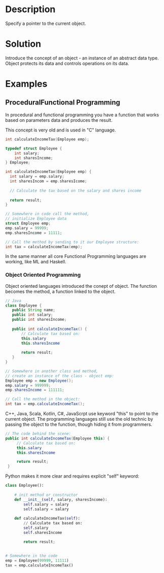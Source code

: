 # Description

Specify a pointer to the current object.

# Solution

Introduce the concept of an object - an instance of an abstract data type. Object protects its data and controls operations on its data.

# Examples

## ProceduralFunctional Programming

In procedural and functional programming you have a function that works based on parameters data and produces the result.

This concept is very old and is used in "C" language.

```C
int calculateIncomeTax(Employee emp);

typedef struct Employee {
    int salary;
    int sharesIncome;
} Employee;

int calculateIncomeTax(Employee emp) {
  int salary = emp.salary;
  int sharesIncom = emp.sharesIcome;
  
  // Calculate the tax based on the salary and shares income
  
  return result;
}

// Somewhere in code call the method,
// initialize Employee data
struct Employee emp;
emp.salary = 99999;
emp.sharesIncome = 11111;

// Call the method by sending to it our Employee structure:
int tax = calculateIncomeTax(emp);

```

In the same manner all core Functional Programming languages are working, like ML and Haskell.

### Object Oriented Programming

Object oriented languages introduced the conept of object. The function becomes the method, a function linked to the object.

```Java
// Java
class Employee {
   public String name;
   public int salary;
   public int sharesIncome;
  
   public int calculateIncomeTax() {
       // Calculate tax based on:
       this.salary 
       this.sharesIncome
     
       return result;
   }
}

// Somewhere in another class and method,
// create an instance of the class - object emp:
Employee emp = new Employee();
emp.salary = 999999;
emp.sharesIncome = 111111;

// Call the method in the object:
int tax = emp.calculateIncomeTax();
```


C++, Java, Scala, Kotlin, C#, JavaScrpt use keyword "this" to point to the current object.
The programming languages still use the old technic by passing the object to the function, though hiding it from programmers.

```Java
// The code behind the scene:
public int calculateIncomeTax(Employee this) {
     // Calculate tax based on:
     this.salary 
     this.sharesIncome

     return result;
 }
```

Python makes it more clear and requires explicit "self" keyword:
```Python
class Employee(): 
      
    # init method or constructor 
    def __init__(self, salary, sharesIncome): 
        self.salary = salary 
        self.salary = salary 
          
    def calculateIncomeTax(self): 
        // Calculate tax based on:
        self.salary 
        self.sharesIncome

        return result;
        
        
# Somewhere in the code
emp = Employee(99999, 11111)
tax = emp.calculateIncomeTax()
```
